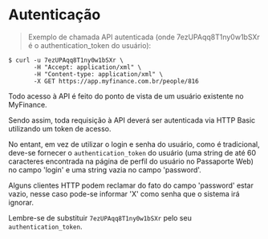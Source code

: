 # Autenticação

> Exemplo de chamada API autenticada (onde 7ezUPAqq8T1ny0w1bSXr é o authentication_token do usuário):

```shell
$ curl -u 7ezUPAqq8T1ny0w1bSXr \
       -H "Accept: application/xml" \
       -H "Content-type: application/xml" \
       -X GET https://app.myfinance.com.br/people/816
```


Todo acesso à API é feito do ponto de vista de um usuário existente no MyFinance.

Sendo assim, toda requisição à API deverá ser autenticada via HTTP Basic utilizando um token de acesso.

No entant, em vez de utilizar o login e senha do usuário, como é tradicional, deve-se fornecer o `authentication_token` do usuário (uma string de até 60 caracteres encontrada na página de perfil do usuário no Passaporte Web) no campo 'login' e uma string vazia no campo 'password'.

Alguns clientes HTTP podem reclamar do fato do campo 'password' estar vazio, nesse caso pode-se informar 'X' como senha que o sistema irá ignorar.

<aside class="notice">
Lembre-se de substituir <code>7ezUPAqq8T1ny0w1bSXr</code> pelo seu <code>authentication_token</code>.
</aside>